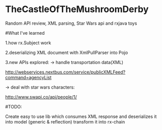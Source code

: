 # TheCastleOfTheMushroomDerby
Random API review, XML parsing, Star Wars api and rxjava toys

#What I've learned

1.how rx.Subject work

2.deserializing XML document with XmlPullParser into Pojo

3.new APIs explored:
-> handle transportation data(XML)

http://webservices.nextbus.com/service/publicXMLFeed?command=agencyList

-> deal with star wars characters: 

http://www.swapi.co/api/people/1/

#TODO:

Create easy to use lib which consumes XML response and deserializes it into model (generic & reflection) transform it into 
rx-chain
